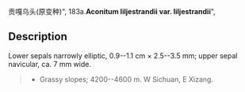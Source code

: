 贡嘎乌头(原变种)",
183a.**Aconitum liljestrandii var. liljestrandii**",

## Description
Lower sepals narrowly elliptic, 0.9--1.1 cm × 2.5--3.5 mm; upper sepal navicular, ca. 7 mm wide.

> * Grassy slopes; 4200--4600 m. W Sichuan, E Xizang.
